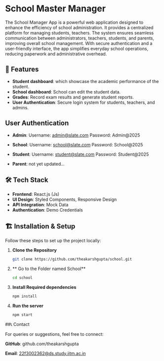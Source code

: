 # School Master Manager

The School Manager App is a powerful web application designed to enhance the efficiency of school administration. It provides a centralized platform for managing students, teachers. The system ensures seamless communication between administrators, teachers, students, and parents, improving overall school management. With secure authentication and a user-friendly interface, the app simplifies everyday school operations, reducing paperwork and administrative overhead.

## 🚀 Features
- **Student dashboard**: which showcase the academic performance of the student.
- **School dashboard**: School can edit the student data.
- **Grades**: Record exam results and generate student reports.
- **User Authentication**: Secure login system for students, teachers, and admins.


## User Authentication
- **Admin**:
  Username: admin@slate.com
  Password: Admin@2025

- **School**:
  Username: school@slate.com
  Password: School@2025

- **Student**:
  Username: student@slate.com
  Password: Student@2025

- **Parent**:
  not yet updated...

## 🛠️ Tech Stack
- **Frontend**: React.js (Js)
- **UI Design**: Styled Components, Responsive Design
- **API Integration**: Mock Data
- **Authentication**: Demo Credentials

## 🏗️ Installation & Setup
Follow these steps to set up the project locally:

1. **Clone the Repository**
   ```bash
   git clone https://github.com/theakarshgupta/school.git
   
2. ** Go to the Folder named School**
   ```bash
   cd school
3. **Install Required dependencies**
   ```bash
   npm install
4. **Run the server**
   ```bash
   npm start

##📞 Contact

For queries or suggestions, feel free to connect:

**GitHub**: github.com/theakarshgupta

**Email**: 22f3002362@ds.study.iitm.ac.in
